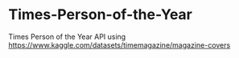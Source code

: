 # Times-Person-of-the-Year
Times Person of the Year API using https://www.kaggle.com/datasets/timemagazine/magazine-covers
